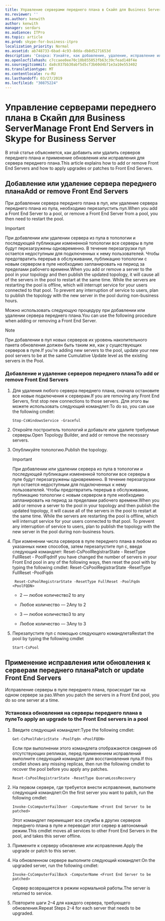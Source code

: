 ```yaml
---
title: Управление серверами переднего плана в Скайп для Business Server
ms.reviewer: ''
ms.author: kenwith
author: kenwith
manager: serdars
ms.audience: ITPro
ms.topic: article
ms.prod: skype-for-business-itpro
localization_priority: Normal
ms.assetid: ab748733-6bad-4c93-8dda-db8d5271653d
description: 'Сводка: Узнайте, как добавление, удаление, исправление или обновление серверов переднего плана в Скайп для Business Server.'
ms.openlocfilehash: c7ccaee0ee70c10b855053fb63c39cfead148f4e
ms.sourcegitcommit: da8c037bb30abf5d5cf3b60d4b71e3a10e553402
ms.translationtype: MT
ms.contentlocale: ru-RU
ms.lasthandoff: 03/27/2019
ms.locfileid: "30875224"
---
```

# <a name="manage-front-end-servers-in-skype-for-business-server"></a><span data-ttu-id="2560b-103">Управление серверами переднего плана в Скайп для Business Server</span><span class="sxs-lookup"><span data-stu-id="2560b-103">Manage Front End Servers in Skype for Business Server</span></span>
 
<span data-ttu-id="2560b-104">В этой статье объясняется, как добавить или удалить серверов переднего плана и применение обновления или исправления для сервера переднего плана.</span><span class="sxs-lookup"><span data-stu-id="2560b-104">This article explains how to add or remove Front End Servers and how to apply upgrades or patches to Front End Servers.</span></span>

## <a name="add-or-remove-front-end-servers"></a><span data-ttu-id="2560b-105">Добавление или удаление сервера переднего плана</span><span class="sxs-lookup"><span data-stu-id="2560b-105">Add or remove Front End Servers</span></span>
  
<span data-ttu-id="2560b-106">При добавлении сервера переднего плана в пул, или удаление сервера переднего плана из пула, необходимо перезапустить пул.</span><span class="sxs-lookup"><span data-stu-id="2560b-106">When you add a Front End Server to a pool, or remove a Front End Server from a pool, you then need to restart the pool.</span></span> 
  
> [!IMPORTANT]
> <span data-ttu-id="2560b-p101">При добавлении или удалении сервера из пула в топологии и последующей публикации измененной топологии все серверы в пуле будут перезагружены одновременно. В течение перезагрузки пул остается недоступным для подключенных к нему пользователей. Чтобы предотвратить перерыв в обслуживании, публикацию топологии с новым сервером в пуле необходимо запланировать на период за пределами рабочего времени.</span><span class="sxs-lookup"><span data-stu-id="2560b-p101">When you add or remove a server to the pool in your topology and then publish the updated topology, it will cause all of the servers in the pool to restart at the same time. While the servers are restarting the pool is offline, which will interrupt service for your users connected to that pool. To prevent any interruption of service to users, plan to publish the topology with the new server in the pool during non-business hours.</span></span> 
  
<span data-ttu-id="2560b-110">Можно использовать следующую процедуру при добавлении или удалении сервера переднего плана.</span><span class="sxs-lookup"><span data-stu-id="2560b-110">You can use the following procedure when adding or removing a Front End Server.</span></span>
  
> [!NOTE]
> <span data-ttu-id="2560b-111">При добавлении в пул новых серверов их уровень накопительного пакета обновления должен быть таким же, как у существующих серверов в пуле.</span><span class="sxs-lookup"><span data-stu-id="2560b-111">If you're adding new servers to the pool, update your new pool servers to be at the same Cumulative Update level as the existing servers in the Pool.</span></span> 
  
### <a name="to-add-or-remove-front-end-servers"></a><span data-ttu-id="2560b-112">Добавление и удаление серверов переднего плана</span><span class="sxs-lookup"><span data-stu-id="2560b-112">To add or remove Front End Servers</span></span>

1. <span data-ttu-id="2560b-113">Для удаления любого сервера переднего плана, сначала остановите все новые подключения к серверам.</span><span class="sxs-lookup"><span data-stu-id="2560b-113">If you are removing any Front End Servers, first stop new connections to those servers.</span></span> <span data-ttu-id="2560b-114">Для этого вы можете использовать следующий командлет:</span><span class="sxs-lookup"><span data-stu-id="2560b-114">To do so, you can use the following cmdlet:</span></span>
    
   ```
   Stop-CsWindowsService -Graceful
   ```

2. <span data-ttu-id="2560b-115">Откройте построитель топологий и добавьте или удалите требуемые серверы.</span><span class="sxs-lookup"><span data-stu-id="2560b-115">Open Topology Builder, and add or remove the necessary servers.</span></span> 
    
3. <span data-ttu-id="2560b-116">Опубликуйте топологию.</span><span class="sxs-lookup"><span data-stu-id="2560b-116">Publish the topology.</span></span>
    
    > [!IMPORTANT]
    > <span data-ttu-id="2560b-p103">При добавлении или удалении сервера из пула в топологии и последующей публикации измененной топологии все серверы в пуле будут перезагружены одновременно. В течение перезагрузки пул остается недоступным для подключенных к нему пользователей. Чтобы предотвратить перерыв в обслуживании, публикацию топологии с новым сервером в пуле необходимо запланировать на период за пределами рабочего времени.</span><span class="sxs-lookup"><span data-stu-id="2560b-p103">When you add or remove a server to the pool in your topology and then publish the updated topology, it will cause all of the servers in the pool to restart at the same time. While the servers are restarting the pool is offline, which will interrupt service for your users connected to that pool. To prevent any interruption of service to users, plan to publish the topology with the new server in the pool during non-business hours.</span></span> 
  
4. <span data-ttu-id="2560b-120">При изменении числа серверов в пуле переднего плана в любом из указанных ниже способов, затем перезапустите пул с, введя следующий командлет: Reset-CsPoolRegistrarState - ResetType FullReset - PoolFqdn</span><span class="sxs-lookup"><span data-stu-id="2560b-120">If you have changed the number of servers in your Front End pool in any of the following ways, then reset the pool with by typing the following cmdlet: Reset-CsPoolRegistrarState -ResetType FullReset -PoolFqdn</span></span> 
    
   ```
    Reset-CsPoolRegistrarState -ResetType FullReset -PoolFqdn  <PoolFQDN>
   ```

     - <span data-ttu-id="2560b-121">2 — любое количество</span><span class="sxs-lookup"><span data-stu-id="2560b-121">2 to any</span></span>
    
     - <span data-ttu-id="2560b-122">Любое количество — 2</span><span class="sxs-lookup"><span data-stu-id="2560b-122">Any to 2</span></span>
    
     - <span data-ttu-id="2560b-123">3 — любое количество</span><span class="sxs-lookup"><span data-stu-id="2560b-123">3 to any</span></span>
    
     - <span data-ttu-id="2560b-124">Любое количество — 3</span><span class="sxs-lookup"><span data-stu-id="2560b-124">Any to 3</span></span>
    
5. <span data-ttu-id="2560b-125">Перезапустите пул с помощью следующего командлета</span><span class="sxs-lookup"><span data-stu-id="2560b-125">Restart the pool by typing the following cmdlet</span></span>
    
   ```
   Start-CsPool
   ```

## <a name="patch-or-update-front-end-servers"></a><span data-ttu-id="2560b-126">Применение исправления или обновления к серверам переднего плана</span><span class="sxs-lookup"><span data-stu-id="2560b-126">Patch or update Front End Servers</span></span>

<span data-ttu-id="2560b-127">Исправление серверы в пуле переднего плана, происходит так на одном сервере за раз.</span><span class="sxs-lookup"><span data-stu-id="2560b-127">When you patch the servers in a Front End pool, you do so one server at a time.</span></span> 
  
### <a name="to-apply-an-upgrade-to-the-front-end-servers-in-a-pool"></a><span data-ttu-id="2560b-128">Установка обновления на серверы переднего плана в пуле</span><span class="sxs-lookup"><span data-stu-id="2560b-128">To apply an upgrade to the Front End servers in a pool</span></span>

1. <span data-ttu-id="2560b-129">Введите следующий командлет:</span><span class="sxs-lookup"><span data-stu-id="2560b-129">Type the following cmdlet:</span></span>
    
   ```
   Get-CsPoolFabricState -PoolFqdn <PoolFQDN>
   ```

     <span data-ttu-id="2560b-130">Если при выполнении этого командлета отображаются сведения об отсутствующих репликах, перед применением исправлений выполните следующий командлет для восстановления пула.</span><span class="sxs-lookup"><span data-stu-id="2560b-130">If this cmdlet shows any missing replicas, then run the following cmdlet to recover the pool before you apply any patches.</span></span>
    
   ```
   Reset-CsPoolRegistrarState -ResetType QuorumLossRecovery
   ```

2. <span data-ttu-id="2560b-131">На первом сервере, где требуется внести исправления, выполните следующий командлет:</span><span class="sxs-lookup"><span data-stu-id="2560b-131">On the first server you want to patch, run the following cmdlet:</span></span>
    
   ```
   Invoke-CsComputerFailOver -ComputerName <Front End Server to be patched>
   ```

    <span data-ttu-id="2560b-132">Этот командлет перемещает все службы в других серверов переднего плана в пуле и переводит этот сервер в автономный режим.</span><span class="sxs-lookup"><span data-stu-id="2560b-132">This cmdlet moves all services to other Front End Servers in the pool, and takes this server offline.</span></span>
    
3. <span data-ttu-id="2560b-133">Примените к серверу обновление или исправление.</span><span class="sxs-lookup"><span data-stu-id="2560b-133">Apply the upgrade or patch to this server.</span></span>
    
4. <span data-ttu-id="2560b-134">На обновленном сервере выполните следующий командлет:</span><span class="sxs-lookup"><span data-stu-id="2560b-134">On the upgraded server, run the following cmdlet:</span></span>
    
   ```
   Invoke-CsComputerFailBack -ComputerName <Front End Server to be patched>
   ```

    <span data-ttu-id="2560b-135">Сервер возвращается в режим нормальной работы.</span><span class="sxs-lookup"><span data-stu-id="2560b-135">The server is returned to service.</span></span>
    
5. <span data-ttu-id="2560b-136">Повторите шаги 2–4 для каждого сервера, требующего обновления.</span><span class="sxs-lookup"><span data-stu-id="2560b-136">Repeat Steps 2-4 for each server that needs to be upgraded.</span></span>
    
